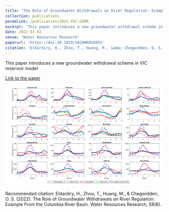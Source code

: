 ```yaml
---
title: "The Role of Groundwater Withdrawals on River Regulation: Example from the Columbia River Basin"
collection: publications
permalink: /publication/2022-VIC-GIRR
excerpt: 'This paper introduces a new groundwater withdrawal scheme in VIC reservoir model'
date: 2022-01-02
venue: 'Water Resources Research'
paperurl: 'https://doi:10.1029/2020WR028955'
citation: 'Eldardiry, H., Zhou, T., Huang, M., &amp; Chegwidden, O. S. (2022). The Role of Groundwater Withdrawals on River Regulation: Example From the Columbia River Basin. Water Resources Research, 58(6).'
---
```

This paper introduces a new groundwater withdrawal scheme in VIC reservoir model

[Link to the paper](https://doi:10.1029/2020WR028955)

![image](../images/papers/2022-VIC-GIRR.png)

Recommended citation: Eldardiry, H., Zhou, T., Huang, M., & Chegwidden, O. S. (2022). The Role of Groundwater Withdrawals on River Regulation: Example From the Columbia River Basin. Water Resources Research, 58(6).